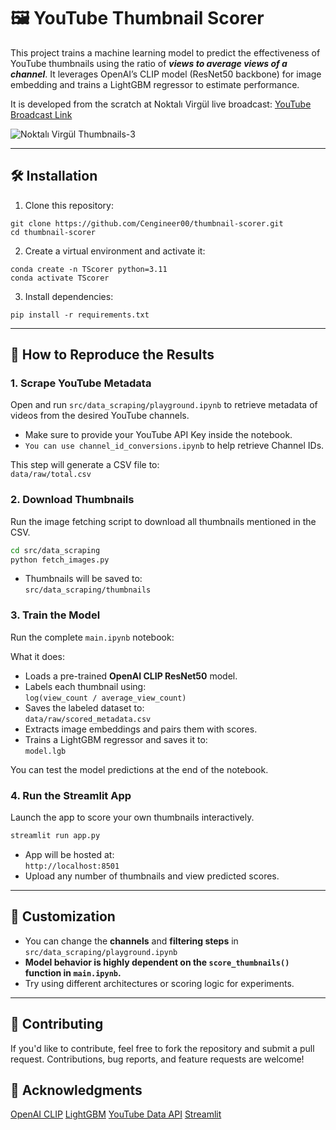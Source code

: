 # 🖼️ YouTube Thumbnail Scorer
This project trains a machine learning model to predict the effectiveness of YouTube thumbnails using the ratio of **_views to average views of a channel_**. It leverages OpenAI’s CLIP model (ResNet50 backbone) for image embedding and trains a LightGBM regressor to estimate performance.

It is developed from the scratch at Noktalı Virgül live broadcast: [YouTube Broadcast Link](https://www.youtube.com/watch?v=Ahif9Zt3nBc)

![Noktalı Virgül Thumbnails-3](https://github.com/user-attachments/assets/7e43a1eb-4c71-49cb-acee-e8ceb3173096)

---

## 🛠️ Installation
1. Clone this repository:

```shell
git clone https://github.com/Cengineer00/thumbnail-scorer.git
cd thumbnail-scorer
```

2. Create a virtual environment and activate it:

```shell
conda create -n TScorer python=3.11
conda activate TScorer
```

3. Install dependencies:

```shell
pip install -r requirements.txt
```

---

## 🚀 How to Reproduce the Results

### 1. Scrape YouTube Metadata
Open and run `src/data_scraping/playground.ipynb` to retrieve metadata of videos from the desired YouTube channels.

- Make sure to provide your YouTube API Key inside the notebook.
- `You can use channel_id_conversions.ipynb` to help retrieve Channel IDs.

This step will generate a CSV file to:  
  `data/raw/total.csv`

### 2. Download Thumbnails
Run the image fetching script to download all thumbnails mentioned in the CSV.

```bash
cd src/data_scraping
python fetch_images.py
```

- Thumbnails will be saved to:  
  `src/data_scraping/thumbnails`

### 3. Train the Model
Run the complete `main.ipynb` notebook:

What it does:
- Loads a pre-trained **OpenAI CLIP ResNet50** model.
- Labels each thumbnail using:  
  `log(view_count / average_view_count)`
- Saves the labeled dataset to:  
  `data/raw/scored_metadata.csv`
- Extracts image embeddings and pairs them with scores.
- Trains a LightGBM regressor and saves it to:  
  `model.lgb`

You can test the model predictions at the end of the notebook.

### 4. Run the Streamlit App
Launch the app to score your own thumbnails interactively.

```bash
streamlit run app.py
```

- App will be hosted at:  
  `http://localhost:8501`
- Upload any number of thumbnails and view predicted scores.

---

## 🧠 Customization

- You can change the **channels** and **filtering steps** in  
  `src/data_scraping/playground.ipynb`
- **Model behavior is highly dependent on the `score_thumbnails()` function in `main.ipynb`.**  
- Try using different architectures or scoring logic for experiments.

---

## 🤝 Contributing

If you'd like to contribute, feel free to fork the repository and submit a pull request. Contributions, bug reports, and feature requests are welcome!

## 🙏 Acknowledgments

[OpenAI CLIP](https://github.com/mlfoundations/open_clip)
[LightGBM](https://github.com/microsoft/LightGBM)
[YouTube Data API](https://developers.google.com/youtube/v3)
[Streamlit](https://github.com/streamlit/streamlit)
